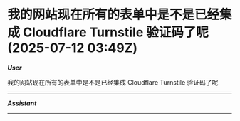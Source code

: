 <!-- Generated by SpecStory -->

# 我的网站现在所有的表单中是不是已经集成 Cloudflare Turnstile 验证码了呢 (2025-07-12 03:49Z)

_**User**_

我的网站现在所有的表单中是不是已经集成 Cloudflare Turnstile 验证码了呢

---

_**Assistant**_



---

